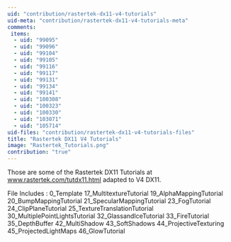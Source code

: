 ```yaml
---
uid: "contribution/rastertek-dx11-v4-tutorials"
uid-meta: "contribution/rastertek-dx11-v4-tutorials-meta"
comments: 
 items: 
  - uid: "99095"
  - uid: "99096"
  - uid: "99104"
  - uid: "99105"
  - uid: "99116"
  - uid: "99117"
  - uid: "99131"
  - uid: "99134"
  - uid: "99141"
  - uid: "100308"
  - uid: "100323"
  - uid: "100330"
  - uid: "103071"
  - uid: "105714"
uid-files: "contribution/rastertek-dx11-v4-tutorials-files"
title: "Rastertek DX11 V4 Tutorials"
image: "Rastertek_Tutorials.png"
contribution: "true"
---
```


Those are some of the Rastertek DX11 Tutorials at www.rastertek.com/tutdx11.html
adapted to V4 DX11.

File Includes : 
0_Template 17_MultitextureTutorial 
19_AlphaMappingTutorial 
20_BumpMappingTutorial 
21_SpecularMappingTutorial 
23_FogTutorial 
24_ClipPlaneTutorial 
25_TextureTranslationTutorial 
30_MultiplePointLightsTutorial 
32_GlassandIceTutorial 
33_FireTutorial 
35_DepthBuffer 
42_MultiShadow 
43_SoftShadows 
44_ProjectiveTexturing 
45_ProjectedLightMaps 
46_GlowTutorial

